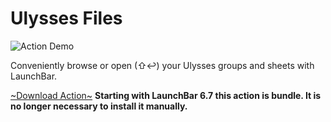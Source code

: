 # Ulysses Files



![Action Demo](https://raw.githubusercontent.com/mlinzner/LaunchBarActions/master/resources/Ulysses.gif)

Conveniently browse or open (⇧↩) your Ulysses groups and sheets with LaunchBar. 

[~Download Action~]()
**Starting with LaunchBar 6.7 this action is bundle. It is no longer necessary to install it manually.**